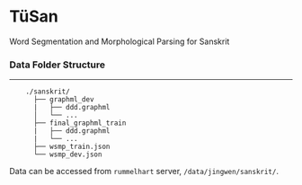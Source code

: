 # TüSan
Word Segmentation and Morphological Parsing for Sanskrit

### Data Folder Structure
----
```
    ./sanskrit/
      ├── graphml_dev
      |   ├── ddd.graphml
      │   └── ...
      ├── final_graphml_train
      |   ├── ddd.graphml
      |   └── ...  
      ├── wsmp_train.json
      └── wsmp_dev.json
```
Data can be accessed from `rummelhart` server, `/data/jingwen/sanskrit/`.
